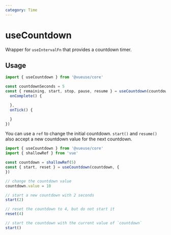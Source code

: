 ```yaml
---
category: Time
---
```


# useCountdown

Wrapper for `useIntervalFn` that provides a countdown timer.

## Usage

```ts
import { useCountdown } from '@vueuse/core'

const countdownSeconds = 5
const { remaining, start, stop, pause, resume } = useCountdown(countdownSeconds, {
  onComplete() {

  },
  onTick() {

  }
})
```

You can use a `ref` to change the initial countdown.
`start()` and `resume()` also accept a new countdown value for the next countdown.

```ts
import { useCountdown } from '@vueuse/core'
import { shallowRef } from 'vue'

const countdown = shallowRef(5)
const { start, reset } = useCountdown(countdown, {
})

// change the countdown value
countdown.value = 10

// start a new countdown with 2 seconds
start(2)

// reset the countdown to 4, but do not start it
reset(4)

// start the countdown with the current value of `countdown`
start()
```
